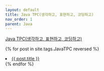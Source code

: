 ```yaml
---
layout: default
title: Java TPC(생각하고, 표현하고, 코딩하고)
nav_order: 1
parent: Java
---
```

[Java TPC(생각하고, 표현하고, 코딩하고)](https://www.inflearn.com/course/%EC%9E%90%EB%B0%94-%EC%9E%85%EB%AC%B8-%ED%94%84%EB%A1%9C%EA%B7%B8%EB%9E%98%EB%B0%8D)

{% for post in site.tags.JavaTPC reversed %}
  <li><a href="{{ post.url }}">{{ post.title }}</a></li>
{% endfor %}